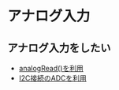 # アナログ入力

## アナログ入力をしたい

- [analogRead()を利用](../../Peripherals/ADC/)
- [I2C接続のADCを利用](../../Device/I2C/ADC/)


